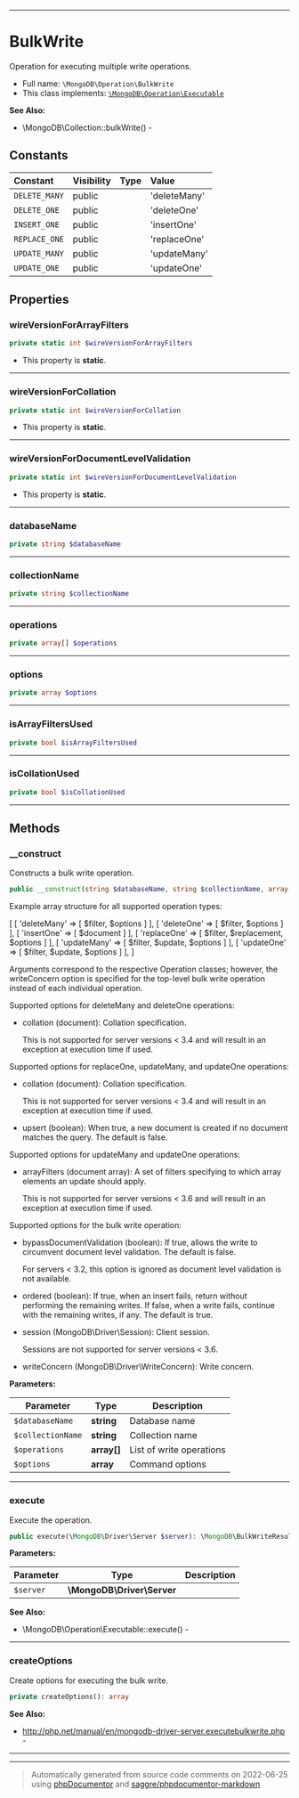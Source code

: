 ***

# BulkWrite

Operation for executing multiple write operations.



* Full name: `\MongoDB\Operation\BulkWrite`
* This class implements:
[`\MongoDB\Operation\Executable`](./Executable.md)

**See Also:**

* \MongoDB\Collection::bulkWrite() - 


## Constants

| Constant | Visibility | Type | Value |
|:---------|:-----------|:-----|:------|
|`DELETE_MANY`|public| |&#039;deleteMany&#039;|
|`DELETE_ONE`|public| |&#039;deleteOne&#039;|
|`INSERT_ONE`|public| |&#039;insertOne&#039;|
|`REPLACE_ONE`|public| |&#039;replaceOne&#039;|
|`UPDATE_MANY`|public| |&#039;updateMany&#039;|
|`UPDATE_ONE`|public| |&#039;updateOne&#039;|

## Properties


### wireVersionForArrayFilters



```php
private static int $wireVersionForArrayFilters
```



* This property is **static**.


***

### wireVersionForCollation



```php
private static int $wireVersionForCollation
```



* This property is **static**.


***

### wireVersionForDocumentLevelValidation



```php
private static int $wireVersionForDocumentLevelValidation
```



* This property is **static**.


***

### databaseName



```php
private string $databaseName
```






***

### collectionName



```php
private string $collectionName
```






***

### operations



```php
private array[] $operations
```






***

### options



```php
private array $options
```






***

### isArrayFiltersUsed



```php
private bool $isArrayFiltersUsed
```






***

### isCollationUsed



```php
private bool $isCollationUsed
```






***

## Methods


### __construct

Constructs a bulk write operation.

```php
public __construct(string $databaseName, string $collectionName, array[] $operations, array $options = []): mixed
```

Example array structure for all supported operation types:

 [
   [ 'deleteMany' => [ $filter, $options ] ],
   [ 'deleteOne'  => [ $filter, $options ] ],
   [ 'insertOne'  => [ $document ] ],
   [ 'replaceOne' => [ $filter, $replacement, $options ] ],
   [ 'updateMany' => [ $filter, $update, $options ] ],
   [ 'updateOne'  => [ $filter, $update, $options ] ],
 ]

Arguments correspond to the respective Operation classes; however, the
writeConcern option is specified for the top-level bulk write operation
instead of each individual operation.

Supported options for deleteMany and deleteOne operations:

 * collation (document): Collation specification.

   This is not supported for server versions < 3.4 and will result in an
   exception at execution time if used.

Supported options for replaceOne, updateMany, and updateOne operations:

 * collation (document): Collation specification.

   This is not supported for server versions < 3.4 and will result in an
   exception at execution time if used.

 * upsert (boolean): When true, a new document is created if no document
   matches the query. The default is false.

Supported options for updateMany and updateOne operations:

 * arrayFilters (document array): A set of filters specifying to which
   array elements an update should apply.

   This is not supported for server versions < 3.6 and will result in an
   exception at execution time if used.

Supported options for the bulk write operation:

 * bypassDocumentValidation (boolean): If true, allows the write to
   circumvent document level validation. The default is false.

   For servers < 3.2, this option is ignored as document level validation
   is not available.

 * ordered (boolean): If true, when an insert fails, return without
   performing the remaining writes. If false, when a write fails,
   continue with the remaining writes, if any. The default is true.

 * session (MongoDB\Driver\Session): Client session.

   Sessions are not supported for server versions < 3.6.

 * writeConcern (MongoDB\Driver\WriteConcern): Write concern.






**Parameters:**

| Parameter | Type | Description |
|-----------|------|-------------|
| `$databaseName` | **string** | Database name |
| `$collectionName` | **string** | Collection name |
| `$operations` | **array[]** | List of write operations |
| `$options` | **array** | Command options |




***

### execute

Execute the operation.

```php
public execute(\MongoDB\Driver\Server $server): \MongoDB\BulkWriteResult
```








**Parameters:**

| Parameter | Type | Description |
|-----------|------|-------------|
| `$server` | **\MongoDB\Driver\Server** |  |



**See Also:**

* \MongoDB\Operation\Executable::execute() - 

***

### createOptions

Create options for executing the bulk write.

```php
private createOptions(): array
```










**See Also:**

* http://php.net/manual/en/mongodb-driver-server.executebulkwrite.php - 

***


***
> Automatically generated from source code comments on 2022-06-25 using [phpDocumentor](http://www.phpdoc.org/) and [saggre/phpdocumentor-markdown](https://github.com/Saggre/phpDocumentor-markdown)
